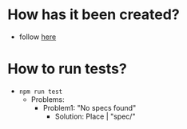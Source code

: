 
# How has it been created?
* follow [here](/pages/getting_started.md)

# How to run tests?
* `npm run test`
  * Problems:
    * Problem1: "No specs found"
      * Solution: Place | "spec/"